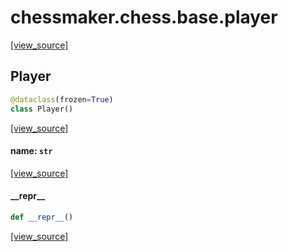 <a id="chessmaker.chess.base.player"></a>

# chessmaker.chess.base.player

[[view_source]](https://github.com/WolfDWyc/ChessMaker/blob/31277ef9b150ef22d5ea0caafe33d2906b6c7f48/chessmaker\chess\base\player.py#L1)

<a id="chessmaker.chess.base.player.Player"></a>

## Player

```python
@dataclass(frozen=True)
class Player()
```

[[view_source]](https://github.com/WolfDWyc/ChessMaker/blob/31277ef9b150ef22d5ea0caafe33d2906b6c7f48/chessmaker\chess\base\player.py#L6)

<a id="chessmaker.chess.base.player.Player.name"></a>

#### name: `str`

[[view_source]](https://github.com/WolfDWyc/ChessMaker/blob/31277ef9b150ef22d5ea0caafe33d2906b6c7f48/chessmaker\chess\base\player.py#L7)

<a id="chessmaker.chess.base.player.Player.__repr__"></a>

#### \_\_repr\_\_

```python
def __repr__()
```

[[view_source]](https://github.com/WolfDWyc/ChessMaker/blob/31277ef9b150ef22d5ea0caafe33d2906b6c7f48/chessmaker\chess\base\player.py#L13)

